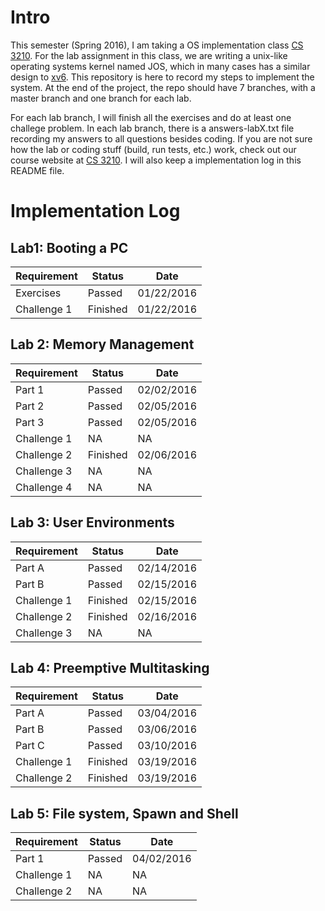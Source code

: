 # Intro
This semester (Spring 2016), I am taking a OS implementation class [CS 3210](https://tc.gtisc.gatech.edu/cs3210/2016/). For the lab assignment in this class, we are writing a unix-like operating systems kernel named JOS, which in many cases has a similar design to [xv6](https://pdos.csail.mit.edu/6.828/2014/xv6.html). This repository is here to record my steps to implement the system. At the end of the project, the repo should have 7 branches, with a master branch and one branch for each lab.

For each lab branch, I will finish all the exercises and do at least one challege problem. In each lab branch, there is a answers-labX.txt file recording my answers to all questions besides coding. If you are not sure how the lab or coding stuff (build, run tests, etc.) work, check out our course website at [CS 3210](https://tc.gtisc.gatech.edu/cs3210/2016/). I will also keep a implementation log in this README file.

# Implementation Log

## Lab1: Booting a PC

| Requirement   | Status        | Date       |
| ------------- | ------------- | -----------|
| Exercises     | Passed        | 01/22/2016 |
| Challenge 1   | Finished      | 01/22/2016 |

## Lab 2: Memory Management

| Requirement   | Status        | Date       |
| ------------- | ------------- | -----------|
| Part 1        | Passed        | 02/02/2016 |
| Part 2        | Passed        | 02/05/2016 |
| Part 3        | Passed        | 02/05/2016 |
| Challenge 1   | NA            | NA         |
| Challenge 2   | Finished      | 02/06/2016 |
| Challenge 3   | NA            | NA         |
| Challenge 4   | NA            | NA         |

## Lab 3: User Environments

| Requirement   | Status        | Date       |
| ------------- | ------------- | -----------|
| Part A        | Passed        | 02/14/2016 |
| Part B        | Passed        | 02/15/2016 |
| Challenge 1   | Finished      | 02/15/2016 |
| Challenge 2   | Finished      | 02/16/2016 |
| Challenge 3   | NA            | NA         |

## Lab 4: Preemptive Multitasking

| Requirement   | Status        | Date       |
| ------------- | ------------- | -----------|
| Part A        | Passed        | 03/04/2016 |
| Part B        | Passed        | 03/06/2016 |
| Part C        | Passed        | 03/10/2016 |
| Challenge 1   | Finished      | 03/19/2016 |
| Challenge 2   | Finished      | 03/19/2016 |

## Lab 5: File system, Spawn and Shell
| Requirement   | Status        | Date       |
| ------------- | ------------- | -----------|
| Part 1        | Passed        | 04/02/2016 |
| Challenge 1   | NA            | NA         |
| Challenge 2   | NA            | NA         |
